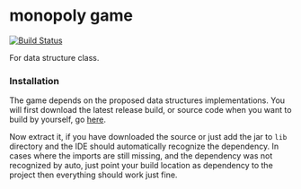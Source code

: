 # monopoly game
[![Build Status](https://travis-ci.org/yanmarques/monopoly-game.svg?branch=dev)](https://travis-ci.org/yanmarques/monopoly-game)
 
 
 For data structure class.
 
 ### Installation
The game depends on the proposed data structures implementations. You will first download the latest release build,
or source code when you want to build by yourself, go [here](https://github.com/yanmarques/aula-ed/releases/tag/v0.1-alpha). 
  
Now extract it, if you have downloaded the source or just add the jar to ```lib``` directory and the IDE should
automatically recognize the dependency. In cases where the imports are still missing, and the dependency was not
recognized by auto, just point your build location as dependency to the project then everything should work just fine.
 